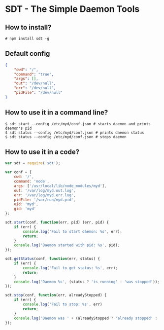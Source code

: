 SDT - The Simple Daemon Tools
=============================

How to install?
---------------

```
# npm install sdt -g
```

Default config
--------------

```json
{
	"cwd": "/",
	"command": "true",
	"args": [],
	"out": "/dev/null",
	"err": "/dev/null",
	"pidFile": "/dev/null"
}
```

How to use it in a command line?
--------------------------------

```
$ sdt start --config /etc/myd/conf.json # starts daemon and prints daemon's pid
$ sdt status --config /etc/myd/conf.json # prints daemon status
$ sdt status --config /etc/myd/conf.json # stops daemon
```

How to use it in a code?
---------------------

```javascript
var sdt = require('sdt');

var conf = {
    cwd: '/',
	command: 'node',
	args: ['/usr/local/lib/node_modules/myd'],
	out: '/var/log/myd.out.log',
	err: '/var/log/myd.err.log',
	pidFile: '/var/run/myd.pid',
    uid: 'myd',
    gid: 'myd'
};

sdt.start(conf, function(err, pid) (err, pid) {
    if (err) {
        console.log('Fail to start daemon: %s', err);
		return;
	}
	console.log('Daemon started with pid: %s', pid);
});

sdt.getStatus(conf, function(err, status) {
    if (err) {
        console.log('Fail to get status: %s', err);
		return;
	}
	console.log('Daemon %s', (status ? 'is running' : 'was stopped'));
});

sdt.stop(conf, function(err, alreadyStopped) {
    if (err) {
        console.log('Fail to stop: %s', err)
		return;
	}
	console.log('Daemon was ' + (alreadyStopped ? 'already stopped' : 'stopped'));
});

```
